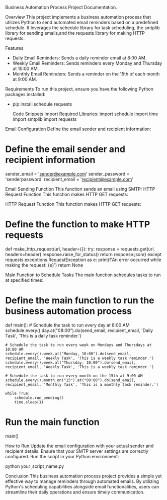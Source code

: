 Business Automation Process Project Documentation.

Overview
This project implements a business automation process that utilizes Python to send automated email reminders based on a predefined schedule.
It leverages the schedule library for task scheduling, the smtplib library for sending emails,and the requests library for making HTTP requests.

Features
- Daily Email Reminders: Sends a daily reminder email at 8:00 AM.
- Weekly Email Reminders: Sends reminders every Monday and Thursday at 10:00 AM.
- Monthly Email Reminders: Sends a reminder on the 15th of each month at 9:00 AM.

Requirements
To run this project, ensure you have the following Python packages installed:
- pip install schedule requests

  Code Snippets
Import Required Libraries:
import schedule
import time
import smtplib
import requests

Email Configuration
Define the email sender and recipient information:
# Define the email sender and recipient information
sender_email = 'sender@example.com'
sender_password = 'senderpassword'
recipient_email = 'recipient@example.com'

Email Sending Function
This function sends an email using SMTP:
HTTP Request Function
This function makes HTTP GET requests:

HTTP Request Function
This function makes HTTP GET requests:
# Define the function to make HTTP requests
def make_http_request(url, header={}):
    try:
        response = requests.get(url, headers=header)
        response.raise_for_status()
        return response.json()
    except requests.exceptions.RequestException as e:
        print(f'An error occurred while making the request: {e}')
        return None


Main Function to Schedule Tasks
The main function schedules tasks to run at specified times:
# Define the main function to run the business automation process
def main():
    # Schedule the task to run every day at 8:00 AM
    schedule.every().day.at("08:00").do(send_email, recipient_email, 'Daily Task', 'This is a daily task reminder.')

    # Schedule the task to run every week on Mondays and Thursdays at 10:00 AM
    schedule.every().week.at("Monday, 10:00").do(send_email, recipient_email, 'Weekly Task', 'This is a weekly task reminder.')
    schedule.every().week.at("Thursday, 10:00").do(send_email, recipient_email, 'Weekly Task', 'This is a weekly task reminder.')

    # Schedule the task to run every month on the 15th at 9:00 AM
    schedule.every().month.on("15").at("09:00").do(send_email, recipient_email, 'Monthly Task', 'This is a monthly task reminder.')

    while True:
        schedule.run_pending()
        time.sleep(1)

# Run the main function
main()


How to Run
Update the email configuration with your actual sender and recipient details.
Ensure that your SMTP server settings are correctly configured.
Run the script in your Python environment:

python your_script_name.py

Conclusion
This business automation process project provides a simple yet effective way to manage reminders through automated emails. 
By utilizing Python's scheduling capabilities alongside email functionalities, 
users can streamline their daily operations and ensure timely communication.



